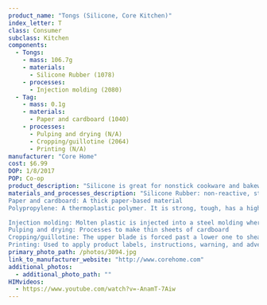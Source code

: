```yaml
---
product_name: "Tongs (Silicone, Core Kitchen)"
index_letter: T
class: Consumer
subclass: Kitchen
components:
  - Tongs:
    - mass: 106.7g
    - materials:
      - Silicone Rubber (1078)
    - processes:
      - Injection molding (2080)
  - Tag:
    - mass: 0.1g
    - materials:
      - Paper and cardboard (1040)
    - processes:
      - Pulping and drying (N/A)
      - Cropping/guillotine (2064)
      - Printing (N/A)
manufacturer: "Core Home"
cost: $6.99
DOP: 1/8/2017
POP: Co-op
product_description: "Silicone is great for nonstick cookware and bakeware and will not scratch the surface."
materials_and_processes_description: "Silicone Rubber: non-reactive, stable, and resistant to extreme environments and temperatures with applications in cooking, baking, and food storage products, apparel such as undergarments, sportswear and footwear, electronics, medical devices and implants
Paper and cardboard: A thick paper-based material
Polypropylene: A thermoplastic polymer. It is strong, tough, has a high resistance to heat and acts as a barrier to moisture.

Injection molding: Molten plastic is injected into a steel molding where it is cooled
Pulping and drying: Processes to make thin sheets of cardboard
Cropping/guillotine: The upper blade is forced past a lower one to shear sheet material along a straight line
Printing: Used to apply product labels, instructions, warning, and advertisements"
primary_photo_path: /photos/3094.jpg
link_to_manufacturer_website: "http://www.corehome.com"
additional_photos:
  - additional_photo_path: ""
HIMvideos:
  - https://www.youtube.com/watch?v=-AnamT-7Aiw
---
```


